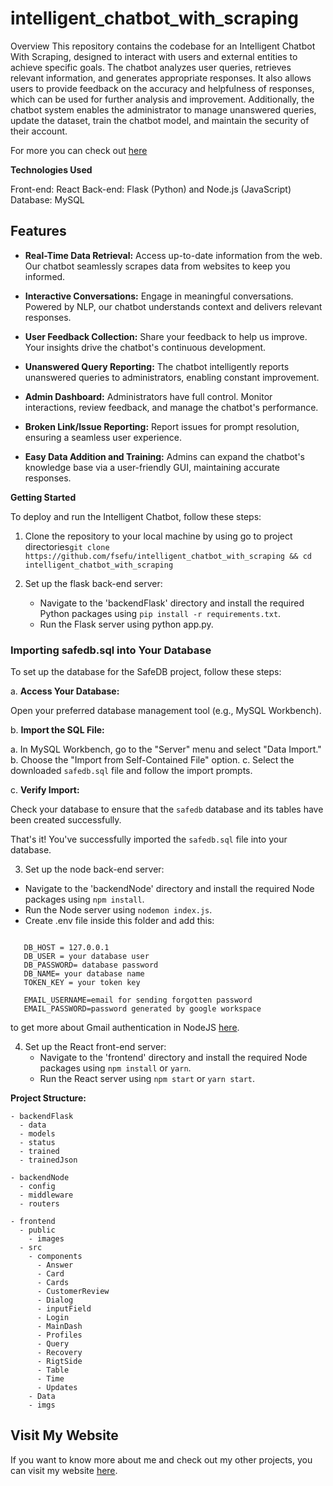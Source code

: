 # intelligent_chatbot_with_scraping
Overview
This repository contains the codebase for an Intelligent Chatbot With Scraping, designed to interact with users and external entities to achieve specific goals. The chatbot analyzes user queries, retrieves relevant information, and generates appropriate responses. It also allows users to provide feedback on the accuracy and helpfulness of responses, which can be used for further analysis and improvement. Additionally, the chatbot system enables the administrator to manage unanswered queries, update the dataset, train the chatbot model, and maintain the security of their account.

For more you can check out [here](https://fsefuwan.netlify.app/)

**Technologies Used**

Front-end: React
Back-end: Flask (Python) and Node.js (JavaScript)
Database: MySQL

## Features

- **Real-Time Data Retrieval:** Access up-to-date information from the web. Our chatbot seamlessly scrapes data from websites to keep you informed.

- **Interactive Conversations:** Engage in meaningful conversations. Powered by NLP, our chatbot understands context and delivers relevant responses.

- **User Feedback Collection:** Share your feedback to help us improve. Your insights drive the chatbot's continuous development.

- **Unanswered Query Reporting:** The chatbot intelligently reports unanswered queries to administrators, enabling constant improvement.

- **Admin Dashboard:** Administrators have full control. Monitor interactions, review feedback, and manage the chatbot's performance.

- **Broken Link/Issue Reporting:** Report issues for prompt resolution, ensuring a seamless user experience.

- **Easy Data Addition and Training:** Admins can expand the chatbot's knowledge base via a user-friendly GUI, maintaining accurate responses.


**Getting Started**

To deploy and run the Intelligent Chatbot, follow these steps:
1. Clone the repository to your local machine by using go to project directories`git clone https://github.com/fsefu/intelligent_chatbot_with_scraping && cd intelligent_chatbot_with_scraping`
   
2. Set up the flask back-end server:
   - Navigate to the 'backendFlask' directory and install the required Python packages using `pip install -r requirements.txt`.
   - Run the Flask server using python app.py.

### Importing safedb.sql into Your Database

To set up the database for the SafeDB project, follow these steps:

a. **Access Your Database:**

   Open your preferred database management tool (e.g., MySQL Workbench).

b. **Import the SQL File:**

   a. In MySQL Workbench, go to the "Server" menu and select "Data Import."
   b. Choose the "Import from Self-Contained File" option.
   c. Select the downloaded `safedb.sql` file and follow the import prompts.

c. **Verify Import:**

   Check your database to ensure that the `safedb` database and its tables have been created successfully.

That's it! You've successfully imported the `safedb.sql` file into your database.


3.  Set up the node back-end server:
   - Navigate to the 'backendNode' directory and install the required Node packages using `npm install`.
   - Run the Node server using `nodemon index.js`.
   - Create .env file inside this folder and add this:
   ```

      DB_HOST = 127.0.0.1
      DB_USER = your database user
      DB_PASSWORD= database password
      DB_NAME= your database name
      TOKEN_KEY = your token key
      
      EMAIL_USERNAME=email for sending forgotten password
      EMAIL_PASSWORD=password generated by google workspace 
   ```
   to get more about Gmail authentication in NodeJS [here](https://developers.google.com/gmail/api/reference/rest).
   
4. Set up the React front-end server:
   - Navigate to the 'frontend' directory and install the required Node packages using `npm install` or `yarn`.
   - Run the React server using `npm start` or `yarn start`.

**Project Structure:**
```
- backendFlask
  - data
  - models
  - status
  - trained
  - trainedJson

- backendNode
  - config
  - middleware
  - routers

- frontend
  - public
    - images
  - src
    - components
      - Answer
      - Card
      - Cards
      - CustomerReview
      - Dialog
      - inputField
      - Login
      - MainDash
      - Profiles
      - Query
      - Recovery
      - RigtSide
      - Table
      - Time
      - Updates
    - Data
    - imgs

```

## Visit My Website

If you want to know more about me and check out my other projects, you can visit my website [here](https://fsefuwan.netlify.app/).

